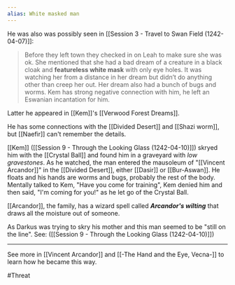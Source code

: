 ```yaml
---
alias: White masked man
---
```

He was also was possibly seen in [[Session 3 - Travel to Swan Field (1242-04-07)]]: 
> Before they left town they checked in on Leah to make sure she was ok. She mentioned that she had a bad dream of a creature in a black cloak and **featureless white mask** with only eye holes. It was watching her from a distance in her dream but didn’t do anything other than creep her out. Her dream also had a bunch of bugs and worms. Kem has strong negative connection with him, he left an Eswanian incantation for him.

Latter he appeared in [[Kem]]'s [[Verwood Forest Dreams]]. 

He has some connections with the [[Divided Desert]] and [[Shazi worm]], but [[Naefir]] can't remember the details.

[[Kem]] ([[Session 9 - Through the Looking Glass (1242-04-10)]]) skryed him with the [[Crystal Ball]] and found him in a graveyard with *low gravestones*. As he watched, the man entered the mausoleum of "[[Vincent Arcandor]]" in the [[Divided Desert]], either [[Dasir]] or [[Bur-Aswan]]. He floats and his hands are worms and bugs, probably the rest of the body. Mentally talked to Kem, "Have you come for training", Kem denied him and then said, "I'm coming for you!" as he let go of the Crystal Ball.  

[[Arcandor]], the family, has a wizard spell called ***Arcandor's wilting*** that draws all the moisture out of someone.  

As Darkus was trying to skry his mother and this man seemed to be "still on the line". See: ([[Session 9 - Through the Looking Glass (1242-04-10)]]) 

---

See more in [[Vincent Arcandor]] and [[-The Hand and the Eye, Vecna-]] to learn how he became this way. 

#Threat 

